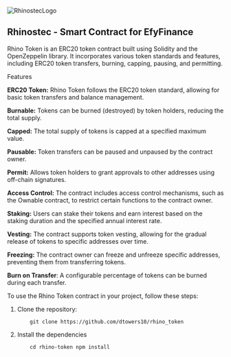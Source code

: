 ![RhinostecLogo](https://www.rhinostec.com/assets/img/Rhinostec-logo.svg)
## Rhinostec - Smart Contract for EfyFinance

Rhino Token is an ERC20 token contract built using Solidity and the OpenZeppelin library. It incorporates various token standards and features, including ERC20 token transfers, burning, capping, pausing, and permitting.

Features

**ERC20 Token:** Rhino Token follows the ERC20 token standard, allowing for basic token transfers and balance management.

**Burnable:** Tokens can be burned (destroyed) by token holders, reducing the total supply.

**Capped:** The total supply of tokens is capped at a specified maximum value.

**Pausable:** Token transfers can be paused and unpaused by the contract owner.

**Permit:** Allows token holders to grant approvals to other addresses using off-chain signatures.

**Access Control:** The contract includes access control mechanisms, such as the Ownable contract, to restrict certain functions to the contract owner.

**Staking:** Users can stake their tokens and earn interest based on the staking duration and the specified annual interest rate.

**Vesting:** The contract supports token vesting, allowing for the gradual release of tokens to specific addresses over time.

**Freezing:** The contract owner can freeze and unfreeze specific addresses, preventing them from transferring tokens.

**Burn on Transfer**: A configurable percentage of tokens can be burned during each transfer.

To use the Rhino Token contract in your project, follow these steps:

1.  Clone the repository:
    ```
        git clone https://github.com/dtowers10/rhino_token
    ```
2.  Install the dependencies
    ```
        cd rhino-token npm install
    ```
